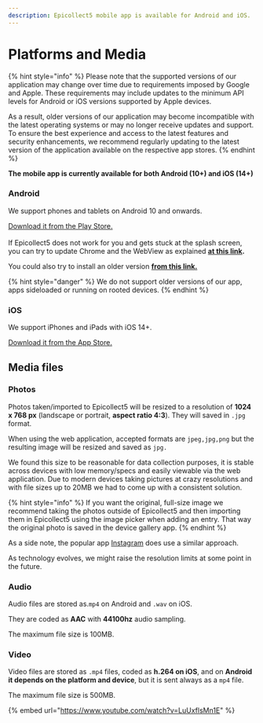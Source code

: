 ```yaml
---
description: Epicollect5 mobile app is available for Android and iOS.
---
```


# Platforms and Media

{% hint style="info" %}
Please note that the supported versions of our application may change over time due to requirements imposed by Google and Apple. These requirements may include updates to the minimum API levels for Android or iOS versions supported by Apple devices.

As a result, older versions of our application may become incompatible with the latest operating systems or may no longer receive updates and support. To ensure the best experience and access to the latest features and security enhancements, we recommend regularly updating to the latest version of the application available on the respective app stores.
{% endhint %}

**The mobile app is currently available for both Android (10+) and iOS (14+)**

### Android

We support phones and tablets on Android 10 and onwards.

[Download it from the Play Store.](https://play.google.com/store/apps/details?id=uk.ac.imperial.epicollect.five\&hl=en\_GB)\
\
If Epicollect5 does not work for you and gets stuck at the splash screen, you can try to update Chrome and the WebView as explained [**at this link**](https://supportcommunity.zebra.com/s/article/000021792?language=en\_US)**.**

You could also try to install an older version [**from this link.**](https://epicollect5-data-collection.en.aptoide.com/versions)

{% hint style="danger" %}
We do not support older versions of our app, apps sideloaded or running on rooted devices.
{% endhint %}

### iOS

We support iPhones and iPads with iOS 14+.

[Download it from the App Store.](https://itunes.apple.com/us/app/epicollect5/id1183858199?mt=8)

## Media files

### Photos

Photos taken/imported to Epicollect5 will be resized to a resolution of **1024 x 768 px** (landscape or portrait, **aspect ratio 4:3**). They will saved in `.jpg` format.

When using the web application, accepted formats are `jpeg,jpg,png` but the resulting image will be resized and saved as `jpg.`

We found this size to be reasonable for data collection purposes, it is stable across devices with low memory/specs and easily viewable via the web application. Due to modern devices taking pictures at crazy resolutions and with file sizes up to 20MB we had to come up with a consistent solution.

{% hint style="info" %}
If you want the original, full-size image we recommend taking the photos outside of Epicollect5 and then importing them in Epicollect5 using the image picker when adding an entry. That way the original photo is saved in the device gallery app.
{% endhint %}

As a side note, the popular app [Instagram](https://www.instagram.com/?hl=en) does use a similar approach.

As technology evolves, we might raise the resolution limits at some point in the future.

### Audio

Audio files are stored as.`mp4` on Android and `.wav` on iOS.

They are coded as **AAC** with **44100hz** audio sampling.

The maximum file size is 100MB.

### Video

Video files are stored as `.mp4` files, coded as **h.264 on iOS**, and on **Android it depends on the platform and device**, but it is sent always as a `mp4` file.

The maximum file size is 500MB.

{% embed url="https://www.youtube.com/watch?v=LuUxflsMn1E" %}

